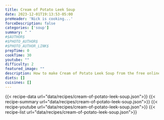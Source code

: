 ```yaml
---
title: Cream of Potato Leek Soup
date: 2023-12-01T19:13:53-05:00
preHeader: 'Nick is cooking...'
forceDescription: false
categories: ['soup']
summary: " "
#$AUTHOR$
#$PHOTO_AUTHOR$
#$PHOTO_AUTHOR_LINK$
prepTime: 0
cookTime: 30
youtube: ""
difficulty: 2
featured_image: ""
description: How to make Cream of Potato Leek Soup from the free online cookbook
diets: []
cuisines: []
---
```

{{< recipe-data url="data/recipes/cream-of-potato-leek-soup.json">}}
{{< recipe-summary url="data/recipes/cream-of-potato-leek-soup.json">}}
{{< recipe-youtube url="data/recipes/cream-of-potato-leek-soup.json">}}
{{< recipe-list url="data/recipes/cream-of-potato-leek-soup.json">}}
